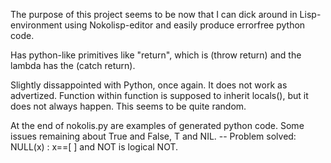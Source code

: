 
The purpose of this project seems to be now that I can dick around in Lisp-environment using Nokolisp-editor and easily produce errorfree python code.

Has python-like primitives like "return", which is (throw return) and the lambda has the (catch return).  

Slightly dissappointed with Python, once again. It does not work as advertized. Function within function is supposed to inherit locals(), but it does not always happen. This seems to be quite random.

At the end of nokolis.py are examples of generated python code. Some issues
remaining about True and False, T and NIL. -- Problem solved: NULL(x) : x==[ ]
and NOT is logical NOT.
